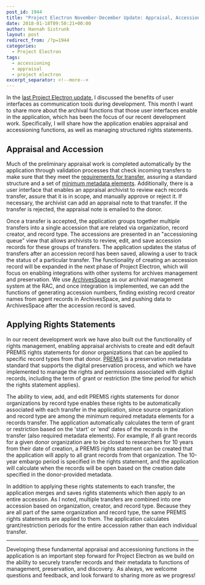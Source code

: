 ```yaml
---
post_id: 1944
title: "Project Electron November-December Update: Appraisal, Accessioning, and Rights Management"
date: 2018-01-18T09:50:21+00:00
author: Hannah Sistrunk
layout: post
redirect_from: /?p=1944
categories:
  - Project Electron
tags:
  - accessioning
  - appraisal
  - project electron
excerpt_separator: <!--more-->
---
```

In the [last Project Electron update](/project-electron-october-update), I discussed the benefits of user interfaces as communication tools during development. This month I want to share more about the archival functions that those user interfaces enable in the application, which has been the focus of our recent development work. Specifically, I will share how the application enables appraisal and accessioning functions, as well as managing structured rights statements.

<!--more-->

## Appraisal and Accession

Much of the preliminary appraisal work is completed automatically by the application through validation processes that check incoming transfers to make sure that they meet the [requirements for transfer](https://projectelectron.rockarch.org/transfer-requirements/), assuring a standard structure and a set of [minimum metadata elements](https://projectelectron.rockarch.org/rac-bagit-spec/). Additionally, there is a user interface that enables an appraisal archivist to review each records transfer, assure that it is in scope, and manually approve or reject it. If necessary, the archivist can add an appraisal note to that transfer. If the transfer is rejected, the appraisal note is emailed to the donor.

Once a transfer is accepted, the application groups together multiple transfers into a single accession that are related via organization, record creator, and record type. The accessions are presented in an "accessioning queue" view that allows archivists to review, edit, and save accession records for these groups of transfers. The application updates the status of transfers after an accession record has been saved, allowing a user to track the status of a particular transfer. The functionality of creating an accession record will be expanded in the next phase of Project Electron, which will focus on enabling integrations with other systems for archives management and preservation. We use [ArchivesSpace](http://archivesspace.org/) as our archival management system at the RAC, and once integration is implemented, we can add the functions of generating accession numbers, finding existing record creator names from agent records in ArchivesSpace, and pushing data to ArchivesSpace after the accession record is saved.

## Applying Rights Statements

In our recent development work we have also built out the functionality of rights management, enabling appraisal archivists to create and edit default PREMIS rights statements for donor organizations that can be applied to specific record types from that donor. [PREMIS](https://www.loc.gov/standards/premis/understanding-premis-rev2017.pdf) is a preservation metadata standard that supports the digital preservation process, and which we have implemented to manage the rights and permissions associated with digital records, including the term of grant or restriction (the time period for which the rights statement applies).

The ability to view, add, and edit PREMIS rights statements for donor organizations by record type enables these rights to be automatically associated with each transfer in the application, since source organization and record type are among the minimum required metadata elements for a records transfer. The application automatically calculates the term of grant or restriction based on the 'start' or 'end' dates of the records in the transfer (also required metadata elements). For example, if all grant records for a given donor organization are to be closed to researchers for 10 years from their date of creation, a PREMIS rights statement can be created that the application will apply to all grant records from that organization. The 10-year embargo period is specified in the rights statement, and the application will calculate when the records will be open based on the creation date specified in the donor-provided metadata.

In addition to applying these rights statements to each transfer, the application merges and saves rights statements which then apply to an entire accession. As I noted, multiple transfers are combined into one accession based on organization, creator, and record type. Because they are all part of the same organization and record type, the same PREMIS rights statements are applied to them. The application calculates grant/restriction periods for the entire accession rather than each individual transfer.

---

Developing these fundamental appraisal and accessioning functions in the application is an important step forward for Project Electron as we build on the ability to securely transfer records and their metadata to functions of management, preservation, and discovery.  As always, we welcome questions and feedback, and look forward to sharing more as we progress!

